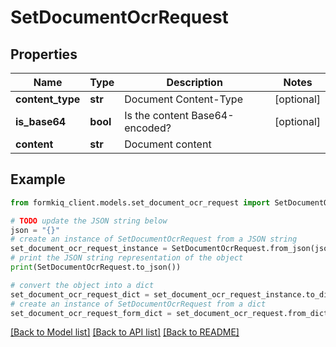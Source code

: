 # SetDocumentOcrRequest


## Properties

Name | Type | Description | Notes
------------ | ------------- | ------------- | -------------
**content_type** | **str** | Document Content-Type | [optional] 
**is_base64** | **bool** | Is the content Base64-encoded? | [optional] 
**content** | **str** | Document content | 

## Example

```python
from formkiq_client.models.set_document_ocr_request import SetDocumentOcrRequest

# TODO update the JSON string below
json = "{}"
# create an instance of SetDocumentOcrRequest from a JSON string
set_document_ocr_request_instance = SetDocumentOcrRequest.from_json(json)
# print the JSON string representation of the object
print(SetDocumentOcrRequest.to_json())

# convert the object into a dict
set_document_ocr_request_dict = set_document_ocr_request_instance.to_dict()
# create an instance of SetDocumentOcrRequest from a dict
set_document_ocr_request_form_dict = set_document_ocr_request.from_dict(set_document_ocr_request_dict)
```
[[Back to Model list]](../README.md#documentation-for-models) [[Back to API list]](../README.md#documentation-for-api-endpoints) [[Back to README]](../README.md)


